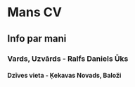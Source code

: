 #  **Mans CV**
## Info par mani
###  Vards, Uzvārds - Ralfs Daniels Ūks
#### Dzīves vieta - Ķekavas Novads, Baloži

